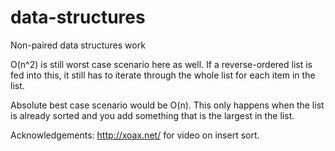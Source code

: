 # data-structures
Non-paired data structures work

O(n^2) is still worst case scenario here as well. If a reverse-ordered list is fed into this, it still has to iterate through the whole list for each item in the list.

Absolute best case scenario would be O(n).  This only happens when the list is already sorted and you add something that is the largest in the list.

Acknowledgements: 
http://xoax.net/ for video on insert sort.